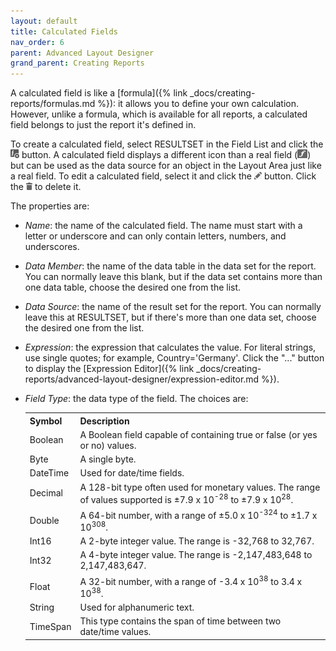 ```yaml
---
layout: default
title: Calculated Fields
nav_order: 6
parent: Advanced Layout Designer
grand_parent: Creating Reports
---
```

A calculated field is like a [formula]({% link _docs/creating-reports/formulas.md %}): it allows you to define your own calculation. However, unlike a formula, which is available for all reports, a calculated field belongs to just the report it's defined in.

To create a calculated field, select RESULTSET in the Field List and click the ![](/assets/images/addcalcfield.png) button. A calculated field displays a different icon than a real field (![](/assets/images/calcfield.png)) but can be used as the data source for an object in the Layout Area just like a real field. To edit a calculated field, select it and click the ![](/assets/images/editcalcfield.png) button. Click the ![](/assets/images/deletecalcfield.png) to delete it.

The properties are:

* *Name*: the name of the calculated field. The name must start with a letter or underscore and can only contain letters, numbers, and underscores.

* *Data Member*: the name of the data table in the data set for the report. You can normally leave this blank, but if the data set contains more than one data table, choose the desired one from the list.

* *Data Source*: the name of the result set for the report. You can normally leave this at RESULTSET, but if there's more than one data set, choose the desired one from the list.

* *Expression*: the expression that calculates the value. For literal strings, use single quotes; for example, Country='Germany'. Click the "..." button to display the [Expression Editor]({% link _docs/creating-reports/advanced-layout-designer/expression-editor.md %}).

* *Field Type*: the data type of the field. The choices are:

    <table class="detailtable table-striped">
    <tr>
    <th>Symbol</th><th>Description</th>
    </tr>
    <tr>
    <td>Boolean</td><td>A Boolean field capable of containing true or false (or yes or no) values.</td>
    </tr>
    <tr>
    <td>Byte</td><td>A single byte.</td>
    </tr>
    <tr>
    <td>DateTime</td><td>Used for date/time fields.</td>
    </tr>
    <tr>
    <td>Decimal</td><td>A 128-bit type often used for monetary values. The range of values supported is &#177;7.9 x 10<sup>-28</sup> to &#177;7.9 x 10<sup>28</sup>.</td>
    </tr>
    <tr>
    <td>Double</td><td>A 64-bit number, with a range of &#177;5.0 x 10<sup>-324</sup> to &#177;1.7 x 10<sup>308</sup>.</td>
    </tr>
    <tr>
    <td>Int16</td><td>A 2-byte integer value. The range is -32,768 to 32,767.</td>
    </tr>
    <tr>
    <td>Int32</td><td>A 4-byte integer value. The range is -2,147,483,648 to 2,147,483,647.</td>
    </tr>
    <tr>
    <td>Float</td><td>A 32-bit number, with a range of -3.4 x 10<sup>38</sup> to 3.4 x 10<sup>38</sup>.</td>
    </tr>
    <tr>
    <td>String</td><td>Used for alphanumeric text.</td>
    </tr>
    <tr>
    <td>TimeSpan</td><td>This type contains the span of time between two date/time values.</td>
    </tr>
    </table>
